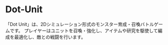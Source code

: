 # Dot-Unit
「Dot Unit」は、2Dシミュレーション形式のモンスター育成・召喚バトルゲームです。   プレイヤーはユニットを召喚・強化し、アイテムや研究を駆使して編成を最適化し、敵との戦闘を行います。  
